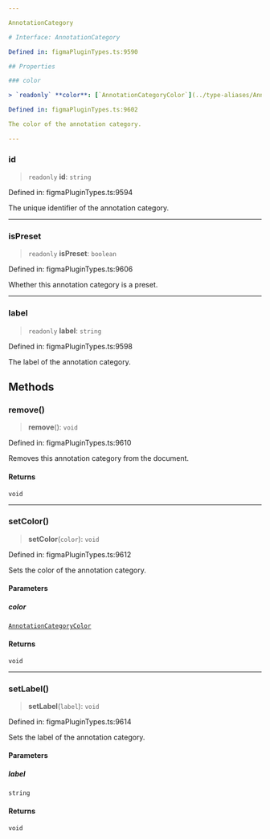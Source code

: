 ```yaml
---

AnnotationCategory

# Interface: AnnotationCategory

Defined in: figmaPluginTypes.ts:9590

## Properties

### color

> `readonly` **color**: [`AnnotationCategoryColor`](../type-aliases/AnnotationCategoryColor.md)

Defined in: figmaPluginTypes.ts:9602

The color of the annotation category.

---
```


### id

> `readonly` **id**: `string`

Defined in: figmaPluginTypes.ts:9594

The unique identifier of the annotation category.

---

### isPreset

> `readonly` **isPreset**: `boolean`

Defined in: figmaPluginTypes.ts:9606

Whether this annotation category is a preset.

---

### label

> `readonly` **label**: `string`

Defined in: figmaPluginTypes.ts:9598

The label of the annotation category.

## Methods

### remove()

> **remove**(): `void`

Defined in: figmaPluginTypes.ts:9610

Removes this annotation category from the document.

#### Returns

`void`

---

### setColor()

> **setColor**(`color`): `void`

Defined in: figmaPluginTypes.ts:9612

Sets the color of the annotation category.

#### Parameters

##### color

[`AnnotationCategoryColor`](../type-aliases/AnnotationCategoryColor.md)

#### Returns

`void`

---

### setLabel()

> **setLabel**(`label`): `void`

Defined in: figmaPluginTypes.ts:9614

Sets the label of the annotation category.

#### Parameters

##### label

`string`

#### Returns

`void`
